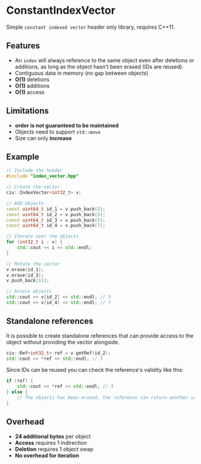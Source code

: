 # ConstantIndexVector

Simple `constant indexed vector` header only library, requires C++11.

## Features
 - An `index` will always reference to the same object even after deletions or additions, as long as the object hasn't been erased (IDs are reused).
 - Contiguous data in memory (no gap between objects)
 - **O(1)** deletions
 - **O(1)** additions
 - **O(1)** access

## Limitations
 - **order is not guaranteed to be maintained**
 - Objects need to support `std::move`
 - Size can only **increase**

## Example

```c++
// Include the header
#include "index_vector.hpp"
```

```c++
// Create the vector
civ::IndexVector<int32_t> v;

// Add objects
const uint64_t id_1 = v.push_back(2);
const uint64_t id_2 = v.push_back(3);
const uint64_t id_3 = v.push_back(5);
const uint64_t id_4 = v.push_back(7);

// Iterate over the objects
for (int32_t i : v) {
    std::cout << i << std::endl;
}

// Mutate the vector
v.erase(id_1);
v.erase(id_3);
v.push_back(11);

// Access objects
std::cout << v[id_2] << std::endl; // 3
std::cout << v[id_4] << std::endl; // 7
```

## Standalone references

It is possible to create standalone references that can provide access to the object without providing the vector alongside.

```c++
civ::Ref<int32_t> ref = v.getRef(id_2);
std::cout << *ref << std::endl; // 3
```

Since IDs can be reused you can check the reference's validity like this:

```c++
if (ref) {
    std::cout << *ref << std::endl; // 3
} else {
    // The objects has been erased, the reference can return another value. (Won't cause a segfault if accessed)
}
```

## Overhead

 - **24 additional bytes** per object
 - **Access** requires 1 indirection
 - **Deletion** requires 1 object swap
 - **No overhead for iteration**
